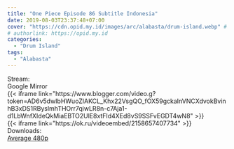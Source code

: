 ```yaml
---
title: "One Piece Episode 86 Subtitle Indonesia"
date: 2019-08-03T23:37:48+07:00
cover: "https://cdn.opid.my.id/images/arc/alabasta/drum-island.webp" # Optional, cover
# authorlink: https://opid.my.id
categories:
  - "Drum Island"
tags:
  - "Alabasta"
---
```

<div class="ui menu violet borderless inverted">
  <div class="header item active">
        Stream:
    </div>
  <a class="active item" data-tab="google">
    <i class="google drive icon"></i> Google
  </a>
  <a class="item nounderline" data-tab="mirror">
    <i class="odnoklassniki icon"></i> Mirror
  </a>
</div>
<div class="ui bottom attached tab segment active" style="border:0 !important;" data-tab="google">
  {{< iframe link="https://www.blogger.com/video.g?token=AD6v5dwIbHWuoZlAKCL_Khx22VsgQO_fOX59gckaInVNCXdvokBvinhB3xDS1RByslmhTHOrr7qiwLR8n-c7Aja1-d1LbWnfXIdeQkMiaEBTO2UlE8xtFId4XEd8vS9SSFvEGDT4wN8" >}}
</div>
<div class="ui bottom attached tab segment" style="border:0 !important;" data-tab="mirror">
  {{< iframe link="https://ok.ru/videoembed/2158657407734" >}}
</div>
<div class="ui menu violet borderless inverted">
  <div class="header item active">
        Downloads:
    </div>
  <a class="item nounderline" href="https://ouo.io/6oMTPi" target="_blank" rel="dofollow"><i class="google drive icon"></i>
    Average 480p</a>
</div>